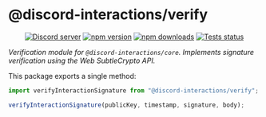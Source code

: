 # @discord-interactions/verify
<div align="center">
  <p>
    <a href="https://discord.gg/BTXJmW4Bh7"><img src="https://img.shields.io/discord/395423304112013334?logo=discord&logoColor=white" alt="Discord server" /></a>
    <a href="https://www.npmjs.com/package/@discord-interactions/verify"><img src="https://img.shields.io/npm/v/@discord-interactions/verify.svg?maxAge=3600" alt="npm version" /></a>
    <a href="https://www.npmjs.com/package/@discord-interactions/verify"><img src="https://img.shields.io/npm/dt/@discord-interactions/verify.svg?maxAge=3600" alt="npm downloads" /></a>
    <a href="https://github.com/ssMMiles/discord-interactions/actions"><img src="https://github.com/ssMMiles/discord-interactions/actions/workflows/tests.yml/badge.svg" alt="Tests status" /></a>
  </p>
</div>

*Verification module for `@discord-interactions/core`. Implements signature verification using the Web SubtleCrypto API.*

This package exports a single method:
```ts
import verifyInteractionSignature from "@discord-interactions/verify";

verifyInteractionSignature(publicKey, timestamp, signature, body);
```